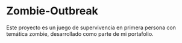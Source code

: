 # Zombie-Outbreak
Este proyecto es un juego de supervivencia en primera persona con temática zombie, desarrollado como parte de mi portafolio.
